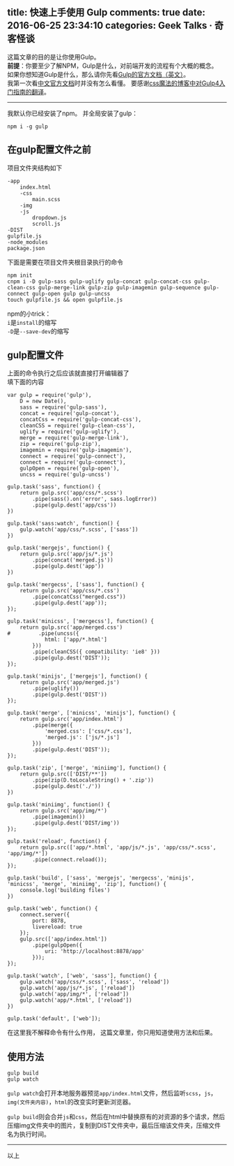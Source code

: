 title: 快速上手使用 Gulp
comments: true
date: 2016-06-25 23:34:10
categories: Geek Talks · 奇客怪谈
---
这篇文章的目的是让你使用Gulp。  
**前提**：你要至少了解NPM，Gulp是什么，对前端开发的流程有个大概的概念。  
如果你想知道Gulp是什么，那么请你先看[Gulp的官方文档（英文）](//gulpjs.com/)。  
我第一次看[中文官方文档](//www.gulpjs.com.cn/)时并没有怎么看懂。
要感谢[css魔法的博客中对Gulp4入门指南的翻译](https://github.com/cssmagic/blog/issues/62)。  
***
我默认你已经安装了npm。
并全局安装了gulp：
```
npm i -g gulp
```
## 在gulp配置文件之前
项目文件夹结构如下
```
-app
	index.html
	-css
		main.scss
	-img
	-js
		dropdown.js
		scroll.js
-DIST
gulpfile.js
-node_modules
package.json
```
下面是需要在项目文件夹根目录执行的命令
```
npm init
cnpm i -D gulp-sass gulp-uglify gulp-concat gulp-concat-css gulp-clean-css gulp-merge-link gulp-zip gulp-imagemin gulp-sequence gulp-connect gulp-open gulp gulp-uncss
touch gulpfile.js && open gulpfile.js
```
npm的小trick：  
`i`是`install`的缩写  
`-D`是`--save-dev`的缩写


## gulp配置文件
上面的命令执行之后应该就直接打开编辑器了  
填下面的内容
```
var gulp = require('gulp'),
    D = new Date(),
    sass = require('gulp-sass'),
    concat = require('gulp-concat'),
    concatCss = require('gulp-concat-css'),
    cleanCSS = require('gulp-clean-css'),
    uglify = require('gulp-uglify'),
    merge = require('gulp-merge-link'),
    zip = require('gulp-zip'),
    imagemin = require('gulp-imagemin'),
    connect = require('gulp-connect'),
    connect = require('gulp-connect'),
    gulpOpen = require('gulp-open'),
    uncss = require('gulp-uncss')

gulp.task('sass', function() {
    return gulp.src('app/css/*.scss')
        .pipe(sass().on('error', sass.logError))
        .pipe(gulp.dest('app/css'))
})

gulp.task('sass:watch', function() {
    gulp.watch('app/css/*.scss', ['sass'])
})

gulp.task('mergejs', function() {
    return gulp.src('app/js/*.js')
        .pipe(concat('merged.js'))
        .pipe(gulp.dest('app'))
})

gulp.task('mergecss', ['sass'], function() {
    return gulp.src('app/css/*.css')
        .pipe(concatCss("merged.css"))
        .pipe(gulp.dest('app'));
});

gulp.task('minicss', ['mergecss'], function() {
    return gulp.src('app/merged.css')
#         .pipe(uncss({
            html: ['app/*.html']
        }))
        .pipe(cleanCSS({ compatibility: 'ie8' }))
        .pipe(gulp.dest('DIST'));
});

gulp.task('minijs', ['mergejs'], function() {
    return gulp.src('app/merged.js')
        .pipe(uglify())
        .pipe(gulp.dest('DIST'))
});

gulp.task('merge', ['minicss', 'minijs'], function() {
    return gulp.src('app/index.html')
        .pipe(merge({
            'merged.css': ['css/*.css'],
            'merged.js': ['js/*.js']
        }))
        .pipe(gulp.dest('DIST'));
});

gulp.task('zip', ['merge', 'miniimg'], function() {
    return gulp.src(['DIST/**'])
        .pipe(zip(D.toLocaleString() + '.zip'))
        .pipe(gulp.dest('./'))
})

gulp.task('miniimg', function() {
    return gulp.src('app/img/*')
        .pipe(imagemin())
        .pipe(gulp.dest('DIST/img'))
});

gulp.task('reload', function() {
    return gulp.src(['app/*.html', 'app/js/*.js', 'app/css/*.scss', 'app/img/*'])
        .pipe(connect.reload());
});

gulp.task('build', ['sass', 'mergejs', 'mergecss', 'minijs', 'minicss', 'merge', 'miniimg', 'zip'], function() {
    console.log('building files')
})

gulp.task('web', function() {
    connect.server({
        port: 8878,
        livereload: true
    });
    gulp.src(['app/index.html'])
        .pipe(gulpOpen({
            uri: 'http://localhost:8878/app'
        }));
});

gulp.task('watch', ['web', 'sass'], function() {
    gulp.watch('app/css/*.scss', ['sass', 'reload'])
    gulp.watch('app/js/*.js', ['reload'])
    gulp.watch('app/img/*', ['reload'])
    gulp.watch('app/*.html', ['reload'])
})

gulp.task('default', ['web']);
```
在这里我不解释命令有什么作用，
这篇文章里，你只用知道使用方法和后果。
## 使用方法
```
gulp build
gulp watch
```
`gulp watch`会打开本地服务器预览`app/index.html`文件，然后监听`scss`，`js`，`img(文件夹内容)`，`html`的改变实时更新浏览器。  

`gulp build`则会合并`js`和`css`，然后在html中替换原有的对资源的多个请求，然后压缩img文件夹中的图片，复制到DIST文件夹中，最后压缩该文件夹，压缩文件名为执行时间。

***
以上

